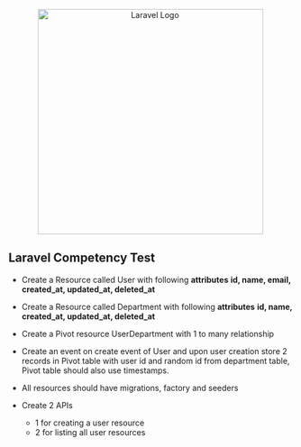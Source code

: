 <p align="center"><a href="https://laravel.com" target="_blank"><img src="https://raw.githubusercontent.com/laravel/art/master/logo-lockup/5%20SVG/2%20CMYK/1%20Full%20Color/laravel-logolockup-cmyk-red.svg" width="400" alt="Laravel Logo"></a></p>

## Laravel Competency Test

- Create a Resource called User with following **attributes** **id, name, email, created_at, updated_at, deleted_at**
- Create a Resource called Department with following **attributes** **id, name, created_at, updated_at, deleted_at**
- Create a Pivot resource UserDepartment with 1 to many relationship
- Create an event on create event of User and upon user creation store 2 records in Pivot table with user id and random id from department table, Pivot table should also use timestamps.
- All resources should have migrations, factory and seeders

- Create 2 APIs
  - 1 for creating a user resource
  - 2 for listing all user resources
